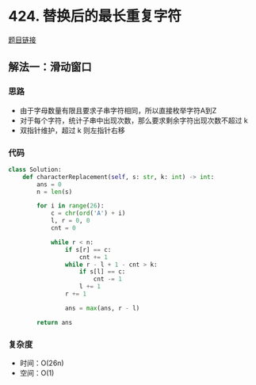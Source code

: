 # 424. 替换后的最长重复字符

[题目链接](https://leetcode.cn/problems/longest-repeating-character-replacement/description/)

## 解法一：滑动窗口

### 思路

- 由于字母数量有限且要求子串字符相同，所以直接枚举字符A到Z
- 对于每个字符，统计子串中出现次数，那么要求剩余字符出现次数不超过 k
- 双指针维护，超过 k 则左指针右移

### 代码

```py
class Solution:
    def characterReplacement(self, s: str, k: int) -> int:
        ans = 0
        n = len(s)

        for i in range(26):
            c = chr(ord('A') + i)
            l, r = 0, 0
            cnt = 0

            while r < n:
                if s[r] == c:
                    cnt += 1
                while r - l + 1 - cnt > k:
                    if s[l] == c:
                        cnt -= 1
                    l += 1
                r += 1

                ans = max(ans, r - l)

        return ans
```

### 复杂度

- 时间：O(26n)
- 空间：O(1)
